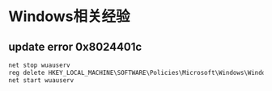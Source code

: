 # Windows相关经验

## update error 0x8024401c

```bat
net stop wuauserv
reg delete HKEY_LOCAL_MACHINE\SOFTWARE\Policies\Microsoft\Windows\WindowsUpdate
net start wuauserv
```

